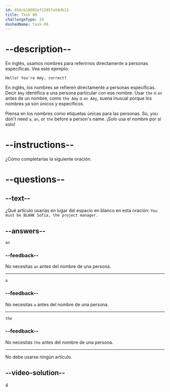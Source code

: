 ```yaml
---
id: 656cb18802ef22057a58db13
title: Task 88
challengeType: 19
dashedName: task-88
---
```


# --description--

En inglés, usamos nombres para referirnos directamente a personas específicas. Vea este ejemplo:

`Hello! You're Amy, correct?`

En inglés, los nombres se refieren directamente a personas específicas. Decir `Amy` identifica a una persona particular con ese nombre. Usar `the` o `an` antes de un nombre, como `the Amy` o `an Amy`, suena inusual porque los nombres ya son únicos y específicos.

Piensa en los nombres como etiquetas únicas para las personas. So, you don't need `a`, `an`, or `the` before a person's name. ¡Solo usa el nombre por sí solo!

# --instructions--

¿Cómo completarías la siguiente oración.

# --questions--

## --text--

¿Qué artículo usarías en lugar del espacio en blanco en esta oración: `You must be BLANK Sofia, the project manager.`

## --answers--

`an`

### --feedback--

No necesitas `an` antes del nombre de una persona.

---

`a`

### --feedback--

No necesitas `a` antes del nombre de una persona.

---

`the`

### --feedback--

No necesitas `the` antes del nombre de una persona.

---

No debe usarse ningún artículo.

## --video-solution--

4
